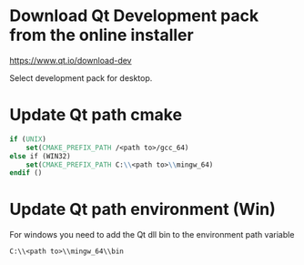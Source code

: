 # Download Qt Development pack from the online installer

https://www.qt.io/download-dev

Select development pack for desktop.

# Update Qt path cmake

```cmake
if (UNIX)
    set(CMAKE_PREFIX_PATH /<path to>/gcc_64)
else if (WIN32)
    set(CMAKE_PREFIX_PATH C:\\<path to>\\mingw_64)
endif ()

```
# Update Qt path environment (Win)

For windows you need to add the Qt dll bin to the environment path variable

```
C:\\<path to>\\mingw_64\\bin
```